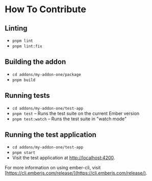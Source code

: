 # How To Contribute

## Linting

- `pnpm lint`
- `pnpm lint:fix`

## Building the addon

- `cd addons/my-addon-one/package`
- `pnpm build`

## Running tests

- `cd addons/my-addon-one/test-app`
- `pnpm test` – Runs the test suite on the current Ember version
- `pnpm test:watch` – Runs the test suite in "watch mode"

## Running the test application

- `cd addons/my-addon-one/test-app`
- `pnpm start`
- Visit the test application at [http://localhost:4200](http://localhost:4200).

For more information on using ember-cli, visit [https://cli.emberjs.com/release/](https://cli.emberjs.com/release/).
